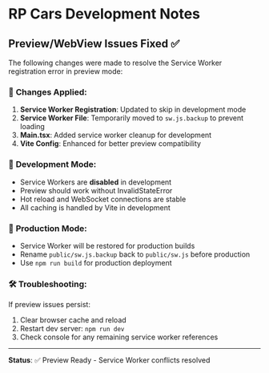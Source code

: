 # RP Cars Development Notes

## Preview/WebView Issues Fixed ✅

The following changes were made to resolve the Service Worker registration error in preview mode:

### 🔧 **Changes Applied:**

1. **Service Worker Registration**: Updated to skip in development mode
2. **Service Worker File**: Temporarily moved to `sw.js.backup` to prevent loading
3. **Main.tsx**: Added service worker cleanup for development
4. **Vite Config**: Enhanced for better preview compatibility

### 🚀 **Development Mode:**

- Service Workers are **disabled** in development
- Preview should work without InvalidStateError
- Hot reload and WebSocket connections are stable
- All caching is handled by Vite in development

### 📝 **Production Mode:**

- Service Worker will be restored for production builds
- Rename `public/sw.js.backup` back to `public/sw.js` before production
- Use `npm run build` for production deployment

### 🛠️ **Troubleshooting:**

If preview issues persist:
1. Clear browser cache and reload
2. Restart dev server: `npm run dev`
3. Check console for any remaining service worker references

---
**Status**: ✅ Preview Ready - Service Worker conflicts resolved